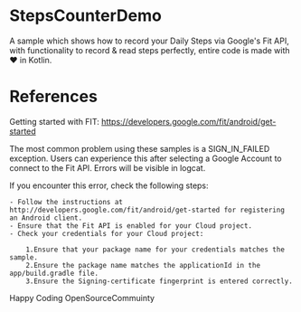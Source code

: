 # StepsCounterDemo
A sample which shows how to record your Daily Steps via Google's Fit API, with functionality to record & read steps perfectly,
entire code is made with ❤ in Kotlin. 

# References 

Getting started with FIT: https://developers.google.com/fit/android/get-started

The most common problem using these samples is a SIGN_IN_FAILED exception. Users can experience this after selecting a Google Account to connect to the Fit API. Errors will be visible in logcat.

If you encounter this error, check the following steps:

    - Follow the instructions at http://developers.google.com/fit/android/get-started for registering an Android client.
    - Ensure that the Fit API is enabled for your Cloud project.
    - Check your credentials for your Cloud project:
    
        1.Ensure that your package name for your credentials matches the sample.
        2.Ensure the package name matches the applicationId in the app/build.gradle file.
        3.Ensure the Signing-certificate fingerprint is entered correctly. 
        
        
Happy Coding
OpenSourceCommuinty


